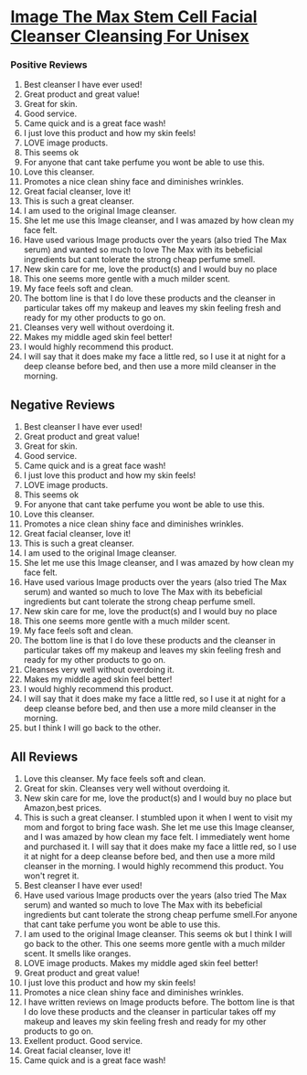 # [Image The Max Stem Cell Facial Cleanser Cleansing For Unisex](https://products.checkmycream.com/products/Image-The-Max-Stem-Cell-Facial-Cleanser-Cleansing-For-Unisex.html)

### Positive Reviews

<ol>
      <li>Best cleanser I have ever used!</li>
      <li>Great product and great value!</li>
      <li>Great for skin.</li>
      <li>Good service.</li>
      <li>Came quick and is a great face wash!</li>
      <li>I just love this product and how my skin feels!</li>
      <li>LOVE image products.</li>
      <li>This seems ok</li>
      <li>For anyone that cant take perfume you wont be able to use this.</li>
      <li>Love this cleanser.  </li>
      <li>Promotes a nice clean shiny face and diminishes wrinkles.</li>
      <li>Great facial cleanser, love it!</li>
      <li>This is such a great cleanser.</li>
      <li>I am used to the original Image cleanser.</li>
      <li>She let me use this Image cleanser, and I was amazed by how clean my face felt.</li>
      <li>Have used various Image products over the years (also tried The Max serum) and wanted so much to love The Max with its bebeficial ingredients but cant tolerate the strong cheap perfume smell.</li>
      <li>New skin care for me, love the product(s) and I would buy no place</li>
      <li>This one seems more gentle with a much milder scent.</li>
      <li>My face feels soft and clean.</li>
      <li>The bottom line is that I do love these products and the cleanser in particular takes off my makeup and leaves my skin feeling fresh and ready for my other products to go on.</li>
      <li>Cleanses very well without overdoing it.</li>
      <li>Makes my middle aged skin feel better!</li>
      <li>I would highly recommend this product.</li>
      <li>I will say that it does make my face a little red, so I use it at night for a deep cleanse before bed, and then use a more mild cleanser in the morning.</li>
</ol>


<h2>Negative Reviews</h2>
<ol>
<li> Best cleanser I have ever used!</li>
<li> Great product and great value!</li>
<li> Great for skin.</li>
<li> Good service.</li>
<li> Came quick and is a great face wash!</li>
<li> I just love this product and how my skin feels!</li>
<li> LOVE image products.</li>
<li> This seems ok</li>
<li> For anyone that cant take perfume you wont be able to use this.</li>
<li> Love this cleanser.  </li>
<li> Promotes a nice clean shiny face and diminishes wrinkles.</li>
<li> Great facial cleanser, love it!</li>
<li> This is such a great cleanser.</li>
<li> I am used to the original Image cleanser.</li>
<li> She let me use this Image cleanser, and I was amazed by how clean my face felt.</li>
<li> Have used various Image products over the years (also tried The Max serum) and wanted so much to love The Max with its bebeficial ingredients but cant tolerate the strong cheap perfume smell.</li>
<li> New skin care for me, love the product(s) and I would buy no place</li>
<li> This one seems more gentle with a much milder scent.</li>
<li> My face feels soft and clean.</li>
<li> The bottom line is that I do love these products and the cleanser in particular takes off my makeup and leaves my skin feeling fresh and ready for my other products to go on.</li>
<li> Cleanses very well without overdoing it.</li>
<li> Makes my middle aged skin feel better!</li>
<li> I would highly recommend this product.</li>
<li> I will say that it does make my face a little red, so I use it at night for a deep cleanse before bed, and then use a more mild cleanser in the morning.</li>
<li> but I think I will go back to the other.</li>
</ol>

<h2>All Reviews</h2>

<ol>
    <li> Love this cleanser.  My face feels soft and clean.</li>
    <li> Great for skin. Cleanses very well without overdoing it.</li>
    <li> New skin care for me, love the product(s) and I would buy no place but Amazon,best prices.</li>
    <li> This is such a great cleanser. I stumbled upon it when I went to visit my mom and forgot to bring face wash. She let me use this Image cleanser, and I was amazed by how clean my face felt. I immediately went home and purchased it. I will say that it does make my face a little red, so I use it at night for a deep cleanse before bed, and then use a more mild cleanser in the morning. I would highly recommend this product. You won&#x27;t regret it.</li>
    <li> Best cleanser I have ever used!</li>
    <li> Have used various Image products over the years (also tried The Max serum) and wanted so much to love The Max with its bebeficial ingredients but cant tolerate the strong cheap perfume smell.For anyone that cant take perfume you wont be able to use this.</li>
    <li> I am used to the original Image cleanser. This seems ok but I think I will go back to the other. This one seems more gentle with a much milder scent. It smells like oranges.</li>
    <li> LOVE image products. Makes my middle aged skin feel better!</li>
    <li> Great product and great value!</li>
    <li> I just love this product and how my skin feels!</li>
    <li> Promotes a nice clean shiny face and diminishes wrinkles.</li>
    <li> I have written reviews on Image products before. The bottom line is that I do love these products and the cleanser in particular takes off my makeup and leaves my skin feeling fresh and ready for my other products to go on.</li>
    <li> Exellent product.  Good service.</li>
    <li> Great facial cleanser, love it!</li>
    <li> Came quick and is a great face wash!</li>
</ol>





